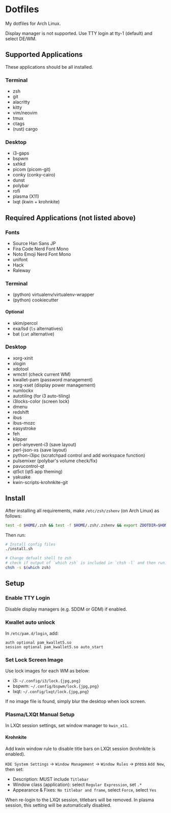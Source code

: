 # Dotfiles

My dotfiles for Arch Linux.

Display manager is not supported.
Use TTY login at tty-1 (default) and select DE/WM.

## Supported Applications

These applications should be all installed.

### Terminal

- zsh
- git
- alacritty
- kitty
- vim/neovim
- tmux
- ctags
- (rust) cargo

### Desktop

- i3-gaps
- bspwm
- sxhkd
- picom (picom-git)
- conky (conky-cairo)
- dunst
- polybar
- rofi
- plasma (X11)
- lxqt (kwin + krohnkite)

## Required Applications (not listed above)

### Fonts

- Source Han Sans JP
- Fira Code Nerd Font Mono
- Noto Emoji Nerd Font Mono
- unifont
- Hack
- Raleway

### Terminal

- (python) virtualenv/virtualenv-wrapper
- (python) cookiecutter

#### Optional

- skim/percol
- exa/lsd (`ls` alternatives)
- bat (`cat` alternative)

### Desktop

- xorg-xinit
- xlogin
- xdotool
- wmctrl (check current WM)
- kwallet-pam (password management)
- xorg-xset (display power management)
- numlockx
- autotiling (for i3 auto-tiling)
- i3locks-color (screen lock)
- dmenu
- redshift
- ibus
- ibus-mozc
- easystroke
- feh
- klipper
- perl-anyevent-i3 (save layout)
- perl-json-xs (save layout)
- python-i3ipc (scratchpad control and add workspace function)
- pulsemixer (polybar's volume check/fix)
- pavucontrol-qt
- qt5ct (qt5 app theming)
- yakuake
- kwin-scripts-krohnkite-git

## Install

After installing all requirements, make `/etc/zsh/zshenv` (on Arch Linux) as follows:

```zsh
test -d $HOME/.zsh && test -f $HOME/.zsh/.zshenv && export ZDOTDIR=$HOME/.zsh
```

Then run:

```sh
# Install config files
./install.sh

# Change defualt shell to zsh
# check if output of `which zsh` is included in `chsh -l` and then run:
chsh -s $(which zsh)
```

## Setup

### Enable TTY Login

Disable display managers (e.g. SDDM or GDM) if enabled.

### Kwallet auto unlock

In `/etc/pam.d/login`, add:

```
auth optional pam_kwallet5.so
session optional pam_kwallet5.so auto_start
```

### Set Lock Screen Image

Use lock images for each WM as below:

- i3: `~/.config/i3/lock.{jpg,png}`
- bspwm: `~/.config/bspwm/lock.{jpg,png}`
- lxqt: `~/.config/lxqt/lock.{jpg,png}`

If no image file is found, simply blur the desktop when lock screen.

### Plasma/LXQt Manual Setup

In LXQt session settings, set window manager to `kwin_x11`.

#### Krohnkite

Add kwin window rule to disable title bars on LXQt session (krohnkite is enabled).

`KDE System Settings` -> `Window Management` -> `Window Rules` -> press `Add New`, then set:

- Description: MUST include `Titlebar`
- Window class (application): select `Regular Expression`, set `.*`
- Appearance & Fixes: `No titlebar and frame`, select `Force`, select `Yes`

When re-login to the LXQt session, titlebars will be removed.
In plasma session, this setting will be automatically disabled.
